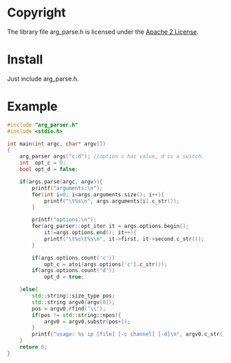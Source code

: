 # Copyright

 The library file arg_parse.h is licensed under the [Apache 2 License](https://github.com/opencv/opencv/blob/master/LICENSE).

# Install

Just include arg_parse.h.

# Example

```c++
#include "arg_parser.h"
#include <stdio.h>

int main(int argc, char* argv[])
{
	arg_parser args("c:d"); //option c has value, d is a switch.
	int  opt_c = 0;
	bool opt_d = false;

	if(args.parse(argc, argv)){
		printf("arguments:\n");
		for(int i=0; i<args.arguments.size(); i++){
			printf("\t%s\n", args.arguments[i].c_str());
		}

		printf("options:\n");
		for(arg_parser::opt_iter it = args.options.begin(); 
            it!=args.options.end(); it++){
			printf("\t%c\t%s\n", it->first, it->second.c_str());
		}

		if(args.options.count('c'))
			opt_c = atoi(args.options['c'].c_str());
		if(args.options.count('d'))
			opt_d = true;

	}else{
		std::string::size_type pos;
		std::string argv0(argv[0]);
		pos = argv0.rfind('\\');
		if(pos != std::string::npos){
			argv0 = argv0.substr(pos+1);
		}
		printf("usage: %s ip [file] [-c channel] [-d]\n", argv0.c_str());
	}
	return 0;
}


```


